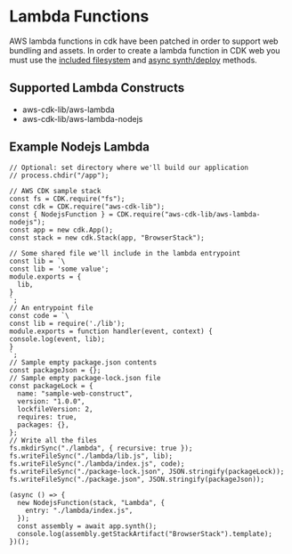 # Lambda Functions

AWS lambda functions in cdk have been patched in order to support web bundling and assets. In order to create a lambda function in CDK web you must use the [included filesystem](./fs.md) and [async synth/deploy](./async.md) methods.

## Supported Lambda Constructs

- aws-cdk-lib/aws-lambda
- aws-cdk-lib/aws-lambda-nodejs

## Example Nodejs Lambda

```JS
// Optional: set directory where we'll build our application
// process.chdir("/app");

// AWS CDK sample stack
const fs = CDK.require("fs");
const cdk = CDK.require("aws-cdk-lib");
const { NodejsFunction } = CDK.require("aws-cdk-lib/aws-lambda-nodejs");
const app = new cdk.App();
const stack = new cdk.Stack(app, "BrowserStack");

// Some shared file we'll include in the lambda entrypoint
const lib = `\
const lib = 'some value';
module.exports = {
  lib,
}
`;
// An entrypoint file
const code = `\
const lib = require('./lib');
module.exports = function handler(event, context) {
console.log(event, lib);
}
`;
// Sample empty package.json contents
const packageJson = {};
// Sample empty package-lock.json file
const packageLock = {
  name: "sample-web-construct",
  version: "1.0.0",
  lockfileVersion: 2,
  requires: true,
  packages: {},
};
// Write all the files
fs.mkdirSync("./lambda", { recursive: true });
fs.writeFileSync("./lambda/lib.js", lib);
fs.writeFileSync("./lambda/index.js", code);
fs.writeFileSync("./package-lock.json", JSON.stringify(packageLock));
fs.writeFileSync("./package.json", JSON.stringify(packageJson));

(async () => {
  new NodejsFunction(stack, "Lambda", {
    entry: "./lambda/index.js",
  });
  const assembly = await app.synth();
  console.log(assembly.getStackArtifact("BrowserStack").template);
})();
```
